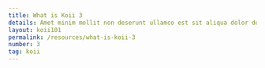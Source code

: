 ```yaml
---
title: What is Koii 3
details: Amet minim mollit non deserunt ullamco est sit aliqua dolor do amet sint. Velit officia consequat duis enim velit mollit. Exercitation ven
layout: koii101
permalink: /resources/what-is-koii-3
number: 3
tag: koii
---
```

